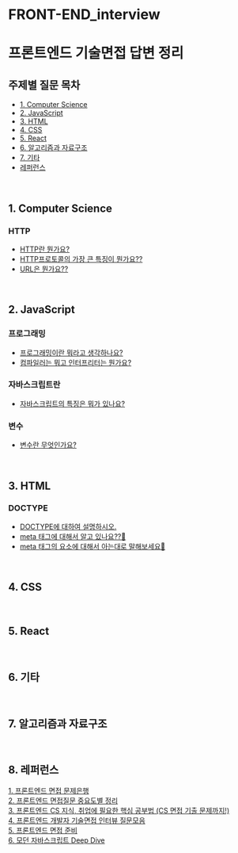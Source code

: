 # FRONT-END_interview

# 프론트엔드 기술면접 답변 정리

## 주제별 질문 목차

- [1. Computer Science](#1-computer-science)
- [2. JavaScript](#2-javascript)
- [3. HTML](#3-html)
- [4. CSS](#4-css)
- [5. React](#5-react)
- [6. 알고리즘과 자료구조](#6-알고리즘과-자료구조)
- [7. 기타](#7-기타)
- [레퍼런스](#8-레퍼런스)

<br>

## 1. Computer Science

### HTTP

- [HTTP란 뭔가요?](https://github.com/tph7897/FRONT-END_interview/blob/main/01.%20Computer%20Science.md#01-http%EB%9E%80-%EB%AD%94%EA%B0%80%EC%9A%94)
- [HTTP프로토콜의 가장 큰 특징이 뭔가요??](https://github.com/tph7897/FRONT-END_interview/blob/main/01.%20Computer%20Science.md#02-http%ED%94%84%EB%A1%9C%ED%86%A0%EC%BD%9C%EC%9D%98-%EA%B0%80%EC%9E%A5-%ED%81%B0-%ED%8A%B9%EC%A7%95%EC%9D%B4-%EB%AD%94%EA%B0%80%EC%9A%94)
- [URL은 뭔가요??](https://github.com/tph7897/FRONT-END_interview/blob/main/01.%20Computer%20Science.md#03-url%EC%9D%80-%EB%AD%94%EA%B0%80%EC%9A%94)

<br>

## 2. JavaScript

### 프로그래밍

- [프로그래밍이란 뭐라고 생각하나요?](https://github.com/tph7897/FRONT-END_interview/blob/main/02.%20JavaScript.md#01-%ED%94%84%EB%A1%9C%EA%B7%B8%EB%9E%98%EB%B0%8D%EC%9D%B4%EB%9E%80-%EB%AD%90%EB%9D%BC%EA%B3%A0-%EC%83%9D%EA%B0%81%ED%95%98%EB%82%98%EC%9A%94)
- [컴파일러는 뭐고 인터프리터는 뭔가요?](https://github.com/tph7897/FRONT-END_interview/blob/main/02.%20JavaScript.md#02-%EC%BB%B4%ED%8C%8C%EC%9D%BC%EB%9F%AC%EB%8A%94-%EB%AD%90%EA%B3%A0-%EC%9D%B8%ED%84%B0%ED%94%84%EB%A6%AC%ED%84%B0%EB%8A%94-%EB%AD%94%EA%B0%80%EC%9A%94)

### 자바스크립트란

- [자바스크립트의 특징은 뭐가 있나요?](https://github.com/tph7897/FRONT-END_interview/blob/main/02.%20JavaScript.md#01-%EC%9E%90%EB%B0%94%EC%8A%A4%ED%81%AC%EB%A6%BD%ED%8A%B8%EC%9D%98-%ED%8A%B9%EC%A7%95%EC%9D%80-%EB%AD%90%EA%B0%80-%EC%9E%88%EB%82%98%EC%9A%94)

### 변수

- [변수란 무엇인가요?](https://github.com/tph7897/FRONT-END_interview/blob/main/02.%20JavaScript.md#01-%EB%B3%80%EC%88%98%EB%9E%80-%EB%AC%B4%EC%97%87%EC%9D%B8%EA%B0%80%EC%9A%94)

<br>

## 3. HTML

### DOCTYPE

- [DOCTYPE에 대하여 설명하시오.](https://github.com/tph7897/FRONT-END_interview/blob/main/03.%20HTML.md#doctype%EC%97%90-%EB%8C%80%ED%95%98%EC%97%AC-%EC%84%A4%EB%AA%85%ED%95%98%EC%8B%9C%EC%98%A4)
- [meta 태그에 대해서 알고 있나요??📌](https://github.com/tph7897/FRONT-END_interview/blob/main/03.%20HTML.md#meta-%ED%83%9C%EA%B7%B8%EC%97%90-%EB%8C%80%ED%95%B4%EC%84%9C-%EC%95%8C%EA%B3%A0-%EC%9E%88%EB%82%98%EC%9A%94)
- [meta 태그의 요소에 대해서 아는대로 말해보세요📌](https://github.com/tph7897/FRONT-END_interview/blob/main/03.%20HTML.md#meta-%ED%83%9C%EA%B7%B8%EC%9D%98-%EC%9A%94%EC%86%8C%EC%97%90-%EB%8C%80%ED%95%B4%EC%84%9C-%EC%95%84%EB%8A%94%EB%8C%80%EB%A1%9C-%EB%A7%90%ED%95%B4%EB%B3%B4%EC%84%B8%EC%9A%94)

<br>

## 4. CSS

<br>

## 5. React

<br>

## 6. 기타

<br>

## 7. 알고리즘과 자료구조

<br>

## 8. 레퍼런스

[1. 프론트엔드 면접 문제은행](https://h5bp.org/Front-end-Developer-Interview-Questions/translations/korean/#%EC%9D%BC%EB%B0%98%EC%A0%81%EC%9D%B8-%EC%A7%88%EB%AC%B8)
<br>
[2. 프론트엔드 면접질문 중요도별 정리](https://github.com/Esoolgnah/Frontend-Interview-Questions?tab=readme-ov-file)
<br>
[3. 프론트엔드 CS 지식, 취업에 필요한 핵심 공부법 (CS 면접 기출 문제까지!)](https://zero-base.co.kr/event/media_insight_contents_FE_frontend_CS)
<br>
[4. 프론트엔드 개발자 기술면접 인터뷰 질문모음](https://realmojo.tistory.com/300#%E2%98%85%E2%98%85%E2%98%85%E2%98%85%E2%98%85)
<br>
[5. 프론트엔드 면접 준비](https://github.com/junh0328/prepare_frontend_interview/tree/main)
<br>
[6. 모던 자바스크립트 Deep Dive](https://product.kyobobook.co.kr/detail/S000001766445)
<br>
